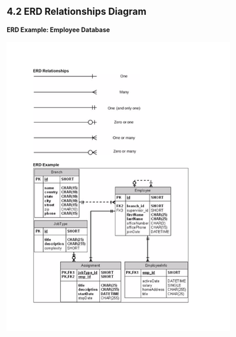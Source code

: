 ## 4.2 ERD Relationships Diagram

#### ERD Example: Employee Database

![erd_relationships.png](erd_relationships.png)
